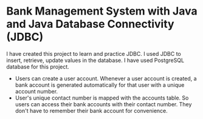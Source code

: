 # Bank Management System with Java and Java Database Connectivity (JDBC)

I have created this project to learn and practice JDBC. I used JDBC to insert, retrieve, update values in the database. I have used PostgreSQL database for this project.

- Users can create a user account. Whenever a user account is created, a bank account is generated automatically for that user with a unique account number. 
- User's unique contact number is mapped with the accounts table. So users can access their bank accounts with their contact number. They don't have to remember their bank account for convenience.
